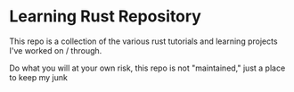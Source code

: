 # Learning Rust Repository

This repo is a collection of the various rust tutorials and learning projects I've worked on / through.

Do what you will at your own risk, this repo is not "maintained," just a place to keep my junk
